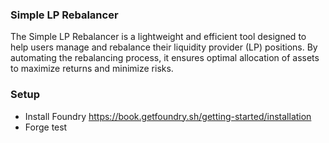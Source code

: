### Simple LP Rebalancer

The Simple LP Rebalancer is a lightweight and efficient tool designed to help users manage and rebalance their liquidity provider (LP) positions. By automating the rebalancing process, it ensures optimal allocation of assets to maximize returns and minimize risks.

### Setup

- Install Foundry https://book.getfoundry.sh/getting-started/installation
- Forge test